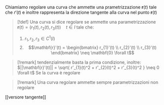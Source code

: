 Chiamiamo regolare una curva che ammette una prametrizzazione $\mathbf{r}(t)$ tale che $r'(t)$ e inoltre rappresenta la direzione tangente alla curva nel punto $\mathbf{r}(t)$


>[!def]
>Una curva si dice regolare se ammette una parametrizzazione $\mathbf{r}(t) = (r_{1}(t), r_{2}(t), r_{3}(t))\quad t\in I$ tale che:
>1. $r_{1},r_{2},r_{3} \in C^1(I)$
>2. $$\mathbf{r}'(t) = \begin{bmatrix}
>r_{1}'(t) \\
>r_{2}'(t) \\
>r_{3}'(t)
>\end{bmatrix} \neq \mathbf{0} \forall t$$


>[!remark]
>tendenzialmente basta la prima condizione, inoltre:
>$||\mathbf{r}'(t)|| = \sqrt{ r'_{1}(t)^2 + r'_{2}(t)^2 + r'_{3}(t)^2 } \neq 0 \forall t$
>Se la curva è regolare

>[!remark]
>Una curva regolare ammette sempre parametrizzazioni non regolare

[[versore tangente]]
